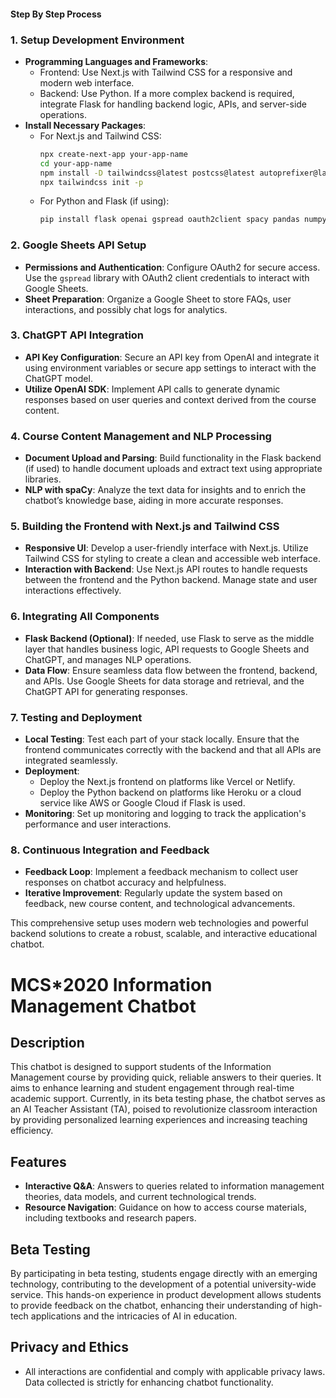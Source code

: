#### Step By Step Process
### 1. **Setup Development Environment**

- **Programming Languages and Frameworks**: 
  - Frontend: Use Next.js with Tailwind CSS for a responsive and modern web interface.
  - Backend: Use Python. If a more complex backend is required, integrate Flask for handling backend logic, APIs, and server-side operations.
- **Install Necessary Packages**:
  - For Next.js and Tailwind CSS:
    ```bash
    npx create-next-app your-app-name
    cd your-app-name
    npm install -D tailwindcss@latest postcss@latest autoprefixer@latest
    npx tailwindcss init -p
    ```
  - For Python and Flask (if using):
    ```bash
    pip install flask openai gspread oauth2client spacy pandas numpy
    ```

### 2. **Google Sheets API Setup**

- **Permissions and Authentication**: Configure OAuth2 for secure access. Use the `gspread` library with OAuth2 client credentials to interact with Google Sheets.
- **Sheet Preparation**: Organize a Google Sheet to store FAQs, user interactions, and possibly chat logs for analytics.

### 3. **ChatGPT API Integration**

- **API Key Configuration**: Secure an API key from OpenAI and integrate it using environment variables or secure app settings to interact with the ChatGPT model.
- **Utilize OpenAI SDK**: Implement API calls to generate dynamic responses based on user queries and context derived from the course content.

### 4. **Course Content Management and NLP Processing**

- **Document Upload and Parsing**: Build functionality in the Flask backend (if used) to handle document uploads and extract text using appropriate libraries.
- **NLP with spaCy**: Analyze the text data for insights and to enrich the chatbot’s knowledge base, aiding in more accurate responses.

### 5. **Building the Frontend with Next.js and Tailwind CSS**

- **Responsive UI**: Develop a user-friendly interface with Next.js. Utilize Tailwind CSS for styling to create a clean and accessible web interface.
- **Interaction with Backend**: Use Next.js API routes to handle requests between the frontend and the Python backend. Manage state and user interactions effectively.

### 6. **Integrating All Components**

- **Flask Backend (Optional)**: If needed, use Flask to serve as the middle layer that handles business logic, API requests to Google Sheets and ChatGPT, and manages NLP operations.
- **Data Flow**: Ensure seamless data flow between the frontend, backend, and APIs. Use Google Sheets for data storage and retrieval, and the ChatGPT API for generating responses.

### 7. **Testing and Deployment**

- **Local Testing**: Test each part of your stack locally. Ensure that the frontend communicates correctly with the backend and that all APIs are integrated seamlessly.
- **Deployment**:
  - Deploy the Next.js frontend on platforms like Vercel or Netlify.
  - Deploy the Python backend on platforms like Heroku or a cloud service like AWS or Google Cloud if Flask is used.
- **Monitoring**: Set up monitoring and logging to track the application's performance and user interactions.

### 8. **Continuous Integration and Feedback**

- **Feedback Loop**: Implement a feedback mechanism to collect user responses on chatbot accuracy and helpfulness.
- **Iterative Improvement**: Regularly update the system based on feedback, new course content, and technological advancements.

This comprehensive setup uses modern web technologies and powerful backend solutions to create a robust, scalable, and interactive educational chatbot.

# MCS*2020 Information Management Chatbot

## Description
This chatbot is designed to support students of the Information Management course by providing quick, reliable answers to their queries. It aims to enhance learning and student engagement through real-time academic support. Currently, in its beta testing phase, the chatbot serves as an AI Teacher Assistant (TA), poised to revolutionize classroom interaction by providing personalized learning experiences and increasing teaching efficiency.

## Features
- **Interactive Q&A**: Answers to queries related to information management theories, data models, and current technological trends.
- **Resource Navigation**: Guidance on how to access course materials, including textbooks and research papers.

## Beta Testing
By participating in beta testing, students engage directly with an emerging technology, contributing to the development of a potential university-wide service. This hands-on experience in product development allows students to provide feedback on the chatbot, enhancing their understanding of high-tech applications and the intricacies of AI in education.

## Privacy and Ethics
- All interactions are confidential and comply with applicable privacy laws. Data collected is strictly for enhancing chatbot functionality.
